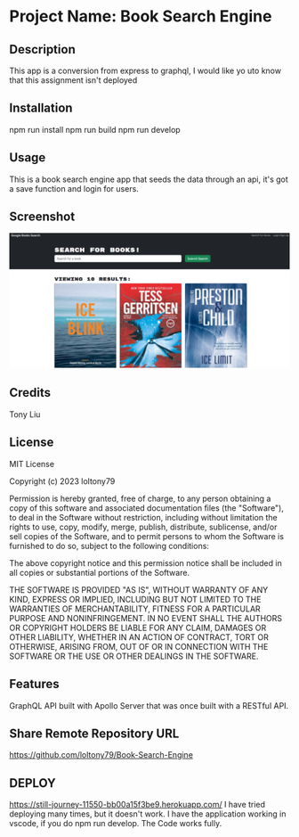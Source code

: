 # Project Name: Book Search Engine

## Description
This app is a conversion from express to graphql, I would like yo uto know that this assignment isn't deployed 

## Installation 
npm run install
npm run build
npm run develop

## Usage 

This is a book search engine app that seeds the data through an api, it's got a save function and login for users.


## Screenshot
![Alt text](book.png)

## Credits 
Tony Liu

## License 
MIT License

Copyright (c) 2023 loltony79

Permission is hereby granted, free of charge, to any person obtaining a copy
of this software and associated documentation files (the "Software"), to deal
in the Software without restriction, including without limitation the rights
to use, copy, modify, merge, publish, distribute, sublicense, and/or sell
copies of the Software, and to permit persons to whom the Software is
furnished to do so, subject to the following conditions:

The above copyright notice and this permission notice shall be included in all
copies or substantial portions of the Software.

THE SOFTWARE IS PROVIDED "AS IS", WITHOUT WARRANTY OF ANY KIND, EXPRESS OR
IMPLIED, INCLUDING BUT NOT LIMITED TO THE WARRANTIES OF MERCHANTABILITY,
FITNESS FOR A PARTICULAR PURPOSE AND NONINFRINGEMENT. IN NO EVENT SHALL THE
AUTHORS OR COPYRIGHT HOLDERS BE LIABLE FOR ANY CLAIM, DAMAGES OR OTHER
LIABILITY, WHETHER IN AN ACTION OF CONTRACT, TORT OR OTHERWISE, ARISING FROM,
OUT OF OR IN CONNECTION WITH THE SOFTWARE OR THE USE OR OTHER DEALINGS IN THE
SOFTWARE.

## Features

 GraphQL API built with Apollo Server that was once built with a RESTful API. 

## Share Remote Repository URL

https://github.com/loltony79/Book-Search-Engine
## DEPLOY

https://still-journey-11550-bb00a15f3be9.herokuapp.com/
I have tried deploying many times, but it doesn't work. I have the application working in vscode, if you do npm run develop. The Code works fully.


